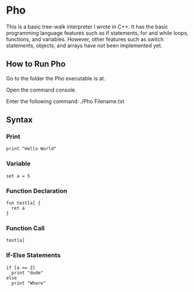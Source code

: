 # Pho
This is a basic tree-walk interpreter I wrote in C++.  It has the basic programming language features such as if statements, for and while loops, functions, and variables.  However, other features such as switch statements, objects, and arrays have not been implemented yet.

## How to Run Pho
Go to the folder the Pho executable is at.

Open the command console.

Enter the following command:
./Pho Filename.txt

## Syntax

### Print
```
print "Hello World"
```

### Variable 
```
set a = 5
```

### Function Declaration
```
fun test[a] {
  ret a
}
```

### Function Call
```
test[a]
```

### If-Else Statements
```
if [a == 2]
  print "dude"
else
  print "Where"
